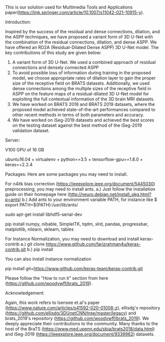 This is our solution used for Multimedia Tools and Applications paper(https://link.springer.com/article/10.1007/s11042-021-10915-y). 

Introduction:

Inspired by the success of the residual and dense connections, dilation, and the ASPP techniques, we have proposed a variant form of 3D U-Net with the combination of the residual connections, dilation, and dense ASPP. We have offered an RD2A (Residual-Dilated Dense ASPP) 3D U-Net model. The key contributions of this study are given below:

1.	A variant form of 3D U-Net. We used a combined approach of residual connections and densely connected ASPP
2.	To avoid possible loss of information during training in the proposed model, we choose appropriate rates of dilation layer to gain the proper size of the receptive field on BRATS datasets. Additionally, we used dense connections among the multiple sizes of the receptive field in ASPP on the feature maps of a residual-dilated 3D U-Net model for exploiting the full contextual information of the 3D brain MRI datasets.
3.	We have worked on BRATS 2018 and BRATS 2019 datasets, where the proposed model achieved state-of-the-art performances compared to other recent methods in terms of both parameters and accuracy.
4.	We have worked on iSeg-2019 datasets and achieved the best scores on the testing dataset against the best method of the iSeg-2019 validation dataset.


Server:

V100 GPU of 16 GB

ubuntu16.04 + virtualenv + python==3.5 + tensorflow-gpu==1.8.0 + keras==2.2.4

Packages: Here are some packages you may need to install.


For n4itk bias correction (https://ieeexplore.ieee.org/document/5445030) preprocessing, you may need to install ants.
a.) Just follow the installation guide on their homepage here (http://neuro.debian.net/install_pkg.html?p=ants) 
b.) Add ants to your environment variable PATH, for instance like $ export PATH=${PATH}:/usr/lib/ants/

sudo apt-get install libhdf5-serial-dev

pip install numpy, nibable, SimpleITK, tqdm, xlrd, pandas, progressbar, matplotlib, nilearn, sklearn, tables

For Instance Normalization, you may need to download and install keras-contrib
a.) git clone https://www.github.com/farizrahman4u/keras-contrib.git 
b.) pip install

You can also install instance normalization

pip install git+https://www.github.com/keras-team/keras-contrib.git

Please follow the "How to run it" section from here (https://github.com/woodywff/brats_2019).

Acknowledgement:

Again, this work refers to Isensee et.al's paper (https://www.nature.com/articles/s41592-020-01008-z), ellisdg's repository (https://github.com/ellisdg/3DUnetCNN/tree/master/legacy) and brats_2019's repository (https://github.com/woodywff/brats_2019). We deeply appreciate their contributions to the community. Many thanks to the host of the BraTS (https://www.med.upenn.edu/sbia/brats2018/data.html) and iSeg-2019 (https://ieeexplore.ieee.org/document/9339962) datasets.

